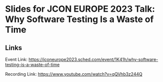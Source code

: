 # Slides for JCON EUROPE 2023 Talk: Why Software Testing Is a Waste of Time

## Links

Event Link: https://jconeurope2023.sched.com/event/1K41h/why-software-testing-is-a-waste-of-time

Recording Link: https://www.youtube.com/watch?v=qQVhb3z244Q

